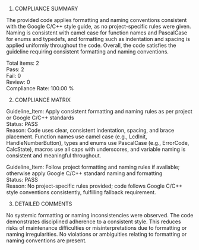 1) COMPLIANCE SUMMARY

The provided code applies formatting and naming conventions consistent with the Google C/C++ style guide, as no project-specific rules were given. Naming is consistent with camel case for function names and PascalCase for enums and typedefs, and formatting such as indentation and spacing is applied uniformly throughout the code. Overall, the code satisfies the guideline requiring consistent formatting and naming conventions.

Total items: 2  
Pass: 2  
Fail: 0  
Review: 0  
Compliance Rate: 100.00 %

2) COMPLIANCE MATRIX

Guideline_Item: Apply consistent formatting and naming rules as per project or Google C/C++ standards  
Status: PASS  
Reason: Code uses clear, consistent indentation, spacing, and brace placement. Function names use camel case (e.g., LcdInit, HandleNumberButton), types and enums use PascalCase (e.g., ErrorCode, CalcState), macros use all caps with underscores, and variable naming is consistent and meaningful throughout.

Guideline_Item: Follow project formatting and naming rules if available; otherwise apply Google C/C++ standard naming and formatting  
Status: PASS  
Reason: No project-specific rules provided; code follows Google C/C++ style conventions consistently, fulfilling fallback requirement.

3) DETAILED COMMENTS

No systemic formatting or naming inconsistencies were observed. The code demonstrates disciplined adherence to a consistent style. This reduces risks of maintenance difficulties or misinterpretations due to formatting or naming irregularities. No violations or ambiguities relating to formatting or naming conventions are present.